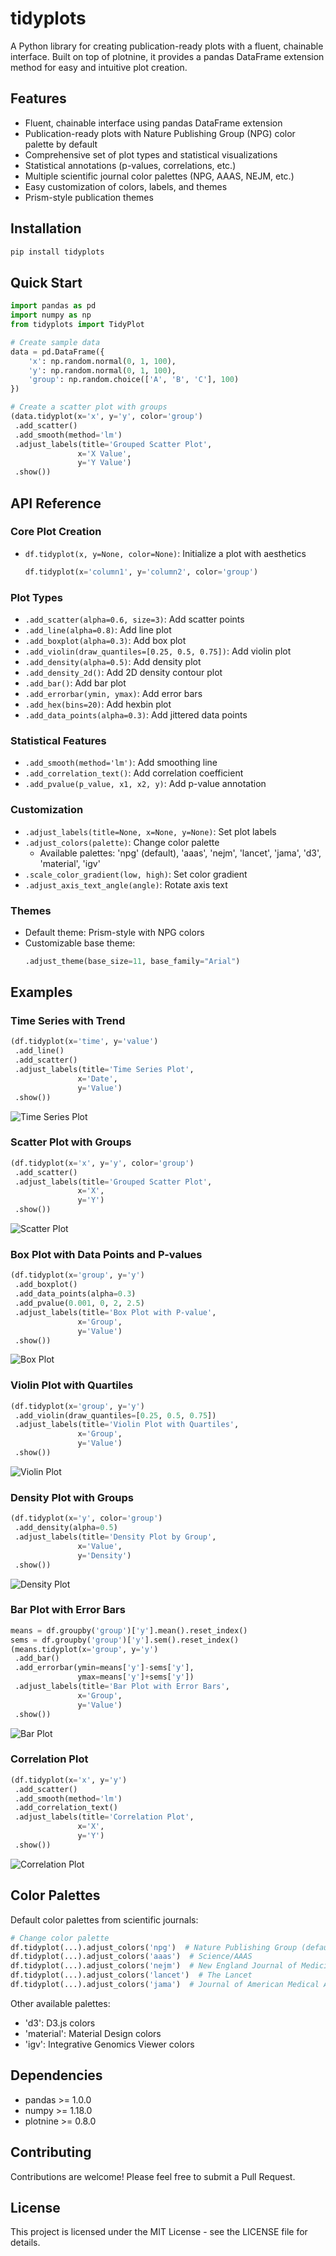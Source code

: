 # tidyplots

A Python library for creating publication-ready plots with a fluent, chainable interface. Built on top of plotnine, it provides a pandas DataFrame extension method for easy and intuitive plot creation.

## Features

- Fluent, chainable interface using pandas DataFrame extension
- Publication-ready plots with Nature Publishing Group (NPG) color palette by default
- Comprehensive set of plot types and statistical visualizations
- Statistical annotations (p-values, correlations, etc.)
- Multiple scientific journal color palettes (NPG, AAAS, NEJM, etc.)
- Easy customization of colors, labels, and themes
- Prism-style publication themes

## Installation

```bash
pip install tidyplots
```

## Quick Start

```python
import pandas as pd
import numpy as np
from tidyplots import TidyPlot

# Create sample data
data = pd.DataFrame({
    'x': np.random.normal(0, 1, 100),
    'y': np.random.normal(0, 1, 100),
    'group': np.random.choice(['A', 'B', 'C'], 100)
})

# Create a scatter plot with groups
(data.tidyplot(x='x', y='y', color='group')
 .add_scatter()
 .add_smooth(method='lm')
 .adjust_labels(title='Grouped Scatter Plot', 
               x='X Value', 
               y='Y Value')
 .show())
```

## API Reference

### Core Plot Creation

- `df.tidyplot(x, y=None, color=None)`: Initialize a plot with aesthetics
  ```python
  df.tidyplot(x='column1', y='column2', color='group')
  ```

### Plot Types

- `.add_scatter(alpha=0.6, size=3)`: Add scatter points
- `.add_line(alpha=0.8)`: Add line plot
- `.add_boxplot(alpha=0.3)`: Add box plot
- `.add_violin(draw_quantiles=[0.25, 0.5, 0.75])`: Add violin plot
- `.add_density(alpha=0.5)`: Add density plot
- `.add_density_2d()`: Add 2D density contour plot
- `.add_bar()`: Add bar plot
- `.add_errorbar(ymin, ymax)`: Add error bars
- `.add_hex(bins=20)`: Add hexbin plot
- `.add_data_points(alpha=0.3)`: Add jittered data points

### Statistical Features

- `.add_smooth(method='lm')`: Add smoothing line
- `.add_correlation_text()`: Add correlation coefficient
- `.add_pvalue(p_value, x1, x2, y)`: Add p-value annotation

### Customization

- `.adjust_labels(title=None, x=None, y=None)`: Set plot labels
- `.adjust_colors(palette)`: Change color palette
  - Available palettes: 'npg' (default), 'aaas', 'nejm', 'lancet', 'jama', 'd3', 'material', 'igv'
- `.scale_color_gradient(low, high)`: Set color gradient
- `.adjust_axis_text_angle(angle)`: Rotate axis text

### Themes

- Default theme: Prism-style with NPG colors
- Customizable base theme:
  ```python
  .adjust_theme(base_size=11, base_family="Arial")
  ```

## Examples

### Time Series with Trend

```python
(df.tidyplot(x='time', y='value')
 .add_line()
 .add_scatter()
 .adjust_labels(title='Time Series Plot', 
               x='Date', 
               y='Value')
 .show())
```

![Time Series Plot](figures/time_series.png)

### Scatter Plot with Groups

```python
(df.tidyplot(x='x', y='y', color='group')
 .add_scatter()
 .adjust_labels(title='Grouped Scatter Plot', 
               x='X', 
               y='Y')
 .show())
```

![Scatter Plot](figures/scatter_groups.png)

### Box Plot with Data Points and P-values

```python
(df.tidyplot(x='group', y='y')
 .add_boxplot()
 .add_data_points(alpha=0.3)
 .add_pvalue(0.001, 0, 2, 2.5)
 .adjust_labels(title='Box Plot with P-value', 
               x='Group', 
               y='Value')
 .show())
```

![Box Plot](figures/boxplot_jitter.png)

### Violin Plot with Quartiles

```python
(df.tidyplot(x='group', y='y')
 .add_violin(draw_quantiles=[0.25, 0.5, 0.75])
 .adjust_labels(title='Violin Plot with Quartiles', 
               x='Group', 
               y='Value')
 .show())
```

![Violin Plot](figures/violin_quartiles.png)

### Density Plot with Groups

```python
(df.tidyplot(x='y', color='group')
 .add_density(alpha=0.5)
 .adjust_labels(title='Density Plot by Group', 
               x='Value', 
               y='Density')
 .show())
```

![Density Plot](figures/density_groups.png)

### Bar Plot with Error Bars

```python
means = df.groupby('group')['y'].mean().reset_index()
sems = df.groupby('group')['y'].sem().reset_index()
(means.tidyplot(x='group', y='y')
 .add_bar()
 .add_errorbar(ymin=means['y']-sems['y'], 
               ymax=means['y']+sems['y'])
 .adjust_labels(title='Bar Plot with Error Bars', 
               x='Group', 
               y='Value')
 .show())
```

![Bar Plot](figures/barplot_error.png)

### Correlation Plot

```python
(df.tidyplot(x='x', y='y')
 .add_scatter()
 .add_smooth(method='lm')
 .add_correlation_text()
 .adjust_labels(title='Correlation Plot', 
               x='X', 
               y='Y')
 .show())
```

![Correlation Plot](figures/correlation.png)

## Color Palettes

Default color palettes from scientific journals:

```python
# Change color palette
df.tidyplot(...).adjust_colors('npg')  # Nature Publishing Group (default)
df.tidyplot(...).adjust_colors('aaas')  # Science/AAAS
df.tidyplot(...).adjust_colors('nejm')  # New England Journal of Medicine
df.tidyplot(...).adjust_colors('lancet')  # The Lancet
df.tidyplot(...).adjust_colors('jama')  # Journal of American Medical Association
```

Other available palettes:
- 'd3': D3.js colors
- 'material': Material Design colors
- 'igv': Integrative Genomics Viewer colors

## Dependencies

- pandas >= 1.0.0
- numpy >= 1.18.0
- plotnine >= 0.8.0

## Contributing

Contributions are welcome! Please feel free to submit a Pull Request.

## License

This project is licensed under the MIT License - see the LICENSE file for details.
